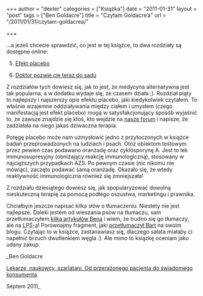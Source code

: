 +++
author = "dexter"
categories = ["Książka"]
date = "2011-01-31"
layout = "post"
tags = ["Ben Goldacre"]
title = "Czytam Goldacre’a"
url = "/2011/01/31/czytam-goldacrea/"

+++

&#8230;a jeżeli chcecie sprawdzić, co jest w tej książce, to dwa rozdziały są dostępne online:
  
5. <a target="_blank" href="http://pdf.helion.pl/leknau/leknau-5.pdf">Efekt placebo</a>
  
10. <a target="_blank" href="http://www.racjonalista.pl/kk.php/s,6478">Doktor pozwie cię teraz do sądu</a>

Z rozdziałów tych dowiesz się, jak to jest, że medycyna alternatywna jest tak popularna, a w dodatku wydaje się, że czasem działa ;). Rozdział piąty to najlepszy i najszerszy opis efektu placebo, jaki kiedykolwiek czytałem. To właśnie wzajemne oddziaływania między ciałem i umysłem (czego manifestacją jest efekt placebo) mogą w satysfakcjonujący sposób wyjaśnić to, że zawsze znajdzie się ktoś, kto wejdzie na [nasze forum][1] i napisze, że zadziałała na niego jakaś dziwaczna terapia.

<!--more-->Potęgę placebo może nam uzmysłowić jedno z przytoczonych w książce badań przeprowadzonych na ludziach i psach. Otóż obiektom testowym przez pewien czas podawano oranżadę oraz cyklosporynę A. Jest to lek immunosupresyjny (obniżający reakcję immunologiczną), stosowany w najcięższych przypadkach AZS. Po pewnym czasie (nic nikomu nie mówiąc), zaczęto podawać samą oranżadę. Okazało się, że wtedy reaktywność immunologiczna również się zmniejszała!

Z rozdziału dziesiątego dowiesz się, jak spopularyzować dowolną nieskuteczną terapię za pomocą podłego oszustwa, marketingu i prawnika.

Chciałbym jeszcze napisać kilka słów o tłumaczeniu. Niestety nie jest najlepsze. Daleki jestem od wieszania psów na tłumaczu, sam przetłumaczyłem [kilka artykułów Bena][2] i wiem, że trudno się go tłumaczy, ale na <acronym title="Latający Potwór Spaghetti">LPŚ-a</acronym>! Porównajmy fragment, jaki [przetłumaczył Bart][3] na swoim blogu. Czytając to w książce, zastanawiasz się, dlaczego sałata miałaby ci napełnić brzuch dwutlenkiem węgla :). Ale mimo to książkę oceniam jako udany zakup. 

_Ben Goldacre
  
[Lekarze, naukowcy, szarlatani. Od przerażonego pacjenta do świadomego konsumenta][4]
  
Septem 2011_

 [1]: http://www.atopowe-zapalenie.pl/forum/index.php
 [2]: http://blog.atopowe.pl/tag/ben-goldacre/
 [3]: http://blogdebart.pl/2011/01/27/kup-goldacrea-mowie-ci/
 [4]: http://septem.pl/ksiazki/lekarze_naukowcy_szarlatani_od_przerazonego_pacjenta_do_swiadomego_konsumenta_ben_goldacre,leknau.htm